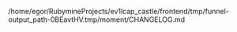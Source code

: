 /home/egor/RubymineProjects/ev1lcap_castle/frontend/tmp/funnel-output_path-0BEavtHV.tmp/moment/CHANGELOG.md
